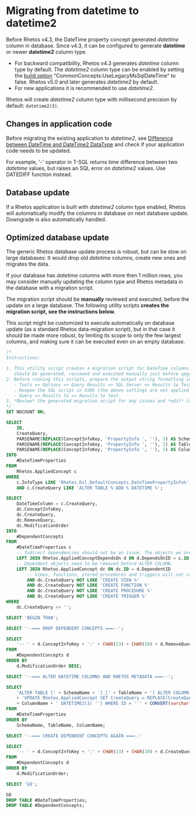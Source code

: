 # Migrating from datetime to datetime2

Before Rhetos v4.3, the DateTime property concept generated *datetime* column in database.
Since v4.3, it can be configured to generate **datetime** or newer **datetime2** column type.

* For backward compatibility, Rhetos v4.3 generates *datetime* column type by default.
  The *datetime2* column type can be enabled by setting the
  [build option](Configuration-management#build-configuration)
  "CommonConcepts:UseLegacyMsSqlDateTime" to false.
  Rhetos v5.0 and later generates *datetime2* by default.
* For new applications it is recommended to use *datetime2*.

Rhetos will create *datetime2* column type with millisecond precision by default: `datetime2(3)`.

## Changes in application code

Before migrating the existing application to *datetime2*,
see [Difference between DateTime and DateTime2 DataType](https://sqlhints.com/tag/datetime-vs-datetime2/)
and check if your application code needs to be updated.

For example, '-' operator in T-SQL returns time difference between two *datetime* values, but
raises an SQL error on *datetime2* values. Use DATEDIFF function instead.

## Database update

If a Rhetos application is built with *datetime2* column type enabled,
Rhetos will automatically modify the columns in database on next database update.
Downgrade is also automatically handled.

## Optimized database update

The generic Rhetos database update process is robust, but can be slow on large databases:
It would drop old *datetime* columns, create new ones and migrates the data.

If your database has *datetime* columns with more then 1 million rows, you may consider manually
updating the column type and Rhetos metadata in the database with a migration script.

The migration script should be **manually** reviewed and executed, before the update on a large database.
The following utility scripts **creates the migration script, see the instructions below.**

This script might be customized to execute automatically on database update
(as a standard Rhetos data-migration script), but in that case it should be made more robust,
by limiting its scope to only the few largest columns, and making sure it can be executed
even on an empty database.

```sql
/*
Instructions:

1. This utility script creates a migration script for DateTime columns. The migration script
   should be generated, reviewed and executed manually just before upgrading the database.
2. Before running this scripts, prepare the output string formatting in SSMS:
   - Tools => Options => Query Results => SQL Server => Results to Test => Output format: "Tab delimited", Maximum number of characters: "1000000".
   - Reopen the SQL script in SSMS (the above settings are not applied to currently open scripts).
   - Query => Results To => Results to Text.
3. *Review* the generated migration script for any issues and *edit* it manually if needed.
*/
SET NOCOUNT ON;

SELECT
    ID,
    CreateQuery,
    PARSENAME(REPLACE(ConceptInfoKey, 'PropertyInfo ', ''), 3) AS SchemaName,
    PARSENAME(REPLACE(ConceptInfoKey, 'PropertyInfo ', ''), 2) AS TableName,
    PARSENAME(REPLACE(ConceptInfoKey, 'PropertyInfo ', ''), 1) AS ColumnName
INTO
    #DateTimeProperties
FROM
    Rhetos.AppliedConcept c
WHERE
    c.InfoType LIKE 'Rhetos.Dsl.DefaultConcepts.DateTimePropertyInfo%'
    AND c.CreateQuery LIKE 'ALTER TABLE % ADD % DATETIME %';

SELECT
    DateTimeColumn = c.CreateQuery,
    dc.ConceptInfoKey,
    dc.CreateQuery,
    dc.RemoveQuery,
    dc.ModificationOrder
INTO
    #DependentConcepts
FROM
    #DateTimeProperties c
    -- Indirect dependencies should not be an issue. The objects we are interested in here can be expected to have a direct dependency.
    LEFT JOIN Rhetos.AppliedConceptDependsOn d ON d.DependsOnID = c.ID
    -- Dependent objects need to be removed before ALTER COLUMN.
    LEFT JOIN Rhetos.AppliedConcept dc ON dc.ID = d.DependentID
        -- Views, functions, stored procedures and triggers will not cause issues on alter column, they don't need to be removed.
        AND dc.CreateQuery NOT LIKE 'CREATE VIEW %'
        AND dc.CreateQuery NOT LIKE 'CREATE FUNCTION %'
        AND dc.CreateQuery NOT LIKE 'CREATE PROCEDURE %'
        AND dc.CreateQuery NOT LIKE 'CREATE TRIGGER %'
WHERE
    dc.CreateQuery <> '';

SELECT 'BEGIN TRAN';

SELECT '--=== DROP DEPENDENT CONCEPTS ===--';

SELECT
    '-- ' + d.ConceptInfoKey + ':' + CHAR(13) + CHAR(10) + d.RemoveQuery
FROM
    #DependentConcepts d
ORDER BY
    d.ModificationOrder DESC;

SELECT '--=== ALTER DATETIME COLUMNS AND RHETOS METADATA ===--';

SELECT
    'ALTER TABLE [' + SchemaName + '].[' + TableName + '] ALTER COLUMN [' + ColumnName + '] datetime2(3);' + CHAR(13) + CHAR(10)
    + 'UPDATE Rhetos.AppliedConcept SET CreateQuery = REPLACE(CreateQuery, ''ADD ' + ColumnName + ' DATETIME '', ''ADD '
    + ColumnName + ' DATETIME2(3) '') WHERE ID = ''' + CONVERT(varchar(100), ID) + ''''
FROM
    #DateTimeProperties
ORDER BY
    SchemaName, TableName, ColumnName;

SELECT '--=== CREATE DEPENDENT CONCEPTS AGAIN ===--'

SELECT
    '-- ' + d.ConceptInfoKey + ':' + CHAR(13) + CHAR(10) + d.CreateQuery
FROM
    #DependentConcepts d
ORDER BY
    d.ModificationOrder;

SELECT 'GO';

GO
DROP TABLE #DateTimeProperties;
DROP TABLE #DependentConcepts;
```
